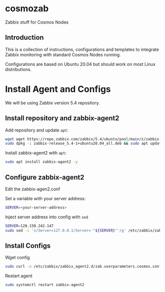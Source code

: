 # cosmozab
Zabbix stuff for Cosmos Nodes

## Introduction
This is a collection of instructions, configurations and templates to integrate Zabbix monitoring with standard Cosmos Nodes running.

Configurations are based on Ubuntu 20.04 but should work on most Linux distributions.

# Install Agent and Configs
We will be using Zabbix version 5.4 repository.

## Install repository and zabbix-agent2
Add repository and update `apt`:
```bash
wget wget https://repo.zabbix.com/zabbix/5.4/ubuntu/pool/main/z/zabbix-release/zabbix-release_5.4-1+ubuntu20.04_all.deb
sudo dpkg -i zabbix-release_5.4-1+ubuntu20.04_all.deb && sudo apt update
```
Install zabbix-agent2 with `apt`:
```bash
sudo apt install zabbix-agent2 -y
```

## Configure zabbix-agent2
Edit the zabbix-agen2.conf

Set a variable with your server address:
```bash
SERVER=<your-server-address>
```

Inject server address into config with `sed`
```bash
SERVER=120.150.242.147
sudo sed -i 's/Server=127.0.0.1/Server='"${SERVER}"'/g' /etc/zabbix/zabbix_agent2.conf
```

## Install Configs

Wget config

```bash
sudo curl -o /etc/zabbix/zabbix_agent2.d/zab.userparameters.cosmos.conf https://raw.githubusercontent.com/nullmames/cosmozab/main/zabbix_agent2.d/zab.userparameters.cosmos.conf
```

Restart agent
```bash
sudo systemctl restart zabbix-agent2
```

